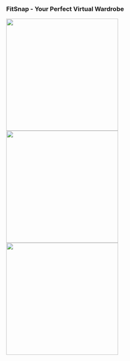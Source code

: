 ### FitSnap - Your Perfect Virtual Wardrobe


<img src="https://github.com/user-attachments/assets/d1110c96-098d-4fae-923a-e5011baa098a" width="300">
<img src="https://github.com/user-attachments/assets/001228c9-c9b1-454c-ad8a-cdfd3cd131d5" width="300">
<img src="https://github.com/user-attachments/assets/584ffc5f-4474-4068-b04c-70798aa9ab95" width="300">


